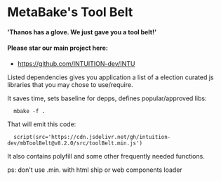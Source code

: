 
# MetaBake's Tool Belt

#### 'Thanos has a glove. We just gave you a tool belt!'

#### Please star our main project here:
- https://github.com/INTUITION-dev/INTU

Listed dependencies gives you application a list of a election curated js libraries that you may chose to use/require.


It saves time, sets baseline for depps, defines popular/approved libs:

      mbake -f .

That will emit this code:

      script(src='https://cdn.jsdelivr.net/gh/intuition-dev/mbToolBelt@v8.2.0/src/toolBelt.min.js')

It also contains polyfill and some other frequently needed functions.

ps: don't use .min. with html ship or web components loader